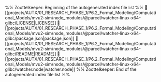 %% Zoottelkeeper: Beginning of the autogenerated index file list  %%
📄 [[projects/AUTX/01_RESEARCH_PHASE_1/P6.2_Formal_Modeling/Computational_Models/mvu2-sim/node_modules/@parcel/watcher-linux-x64-glibc/LICENSE|LICENSE]]
📄 [[projects/AUTX/01_RESEARCH_PHASE_1/P6.2_Formal_Modeling/Computational_Models/mvu2-sim/node_modules/@parcel/watcher-linux-x64-glibc/package.json|package.json]]
📄 [[projects/AUTX/01_RESEARCH_PHASE_1/P6.2_Formal_Modeling/Computational_Models/mvu2-sim/node_modules/@parcel/watcher-linux-x64-glibc/README|README]]
📄 [[projects/AUTX/01_RESEARCH_PHASE_1/P6.2_Formal_Modeling/Computational_Models/mvu2-sim/node_modules/@parcel/watcher-linux-x64-glibc/watcher.node|watcher.node]]
%% Zoottelkeeper: End of the autogenerated index file list  %%
